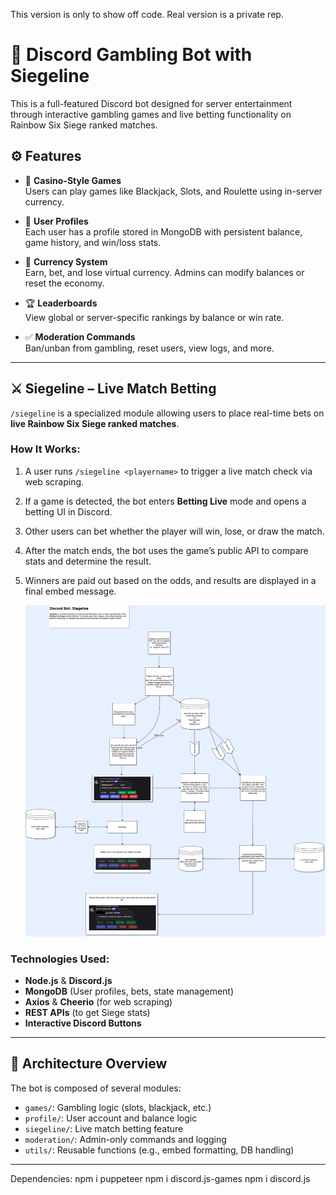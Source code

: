 This version is only to show off code.
Real version is a private rep.

# 🎲 Discord Gambling Bot with Siegeline

This is a full-featured Discord bot designed for server entertainment through interactive gambling games and live betting functionality on Rainbow Six Siege ranked matches.

## ⚙️ Features

- 🎰 **Casino-Style Games**  
  Users can play games like Blackjack, Slots, and Roulette using in-server currency.

- 🧾 **User Profiles**  
  Each user has a profile stored in MongoDB with persistent balance, game history, and win/loss stats.

- 💸 **Currency System**  
  Earn, bet, and lose virtual currency. Admins can modify balances or reset the economy.

- 🏆 **Leaderboards**  
  View global or server-specific rankings by balance or win rate.

- ✅ **Moderation Commands**  
  Ban/unban from gambling, reset users, view logs, and more.

---

## ⚔️ Siegeline – Live Match Betting

`/siegeline` is a specialized module allowing users to place real-time bets on **live Rainbow Six Siege ranked matches**.

### How It Works: 
1. A user runs `/siegeline <playername>` to trigger a live match check via web scraping.
2. If a game is detected, the bot enters **Betting Live** mode and opens a betting UI in Discord.
3. Other users can bet whether the player will win, lose, or draw the match.
4. After the match ends, the bot uses the game’s public API to compare stats and determine the result.
5. Winners are paid out based on the odds, and results are displayed in a final embed message.

   ![Go to extra Assets for Diagram!](https://github.com/gurdeep530/Gambling-discord-bot/blob/main/extra%20assests/Siegeline-explanantion.png)

### Technologies Used:
- **Node.js** & **Discord.js**
- **MongoDB** (User profiles, bets, state management)
- **Axios** & **Cheerio** (for web scraping)
- **REST APIs** (to get Siege stats)
- **Interactive Discord Buttons**

---

## 🧠 Architecture Overview

The bot is composed of several modules:
- `games/`: Gambling logic (slots, blackjack, etc.)
- `profile/`: User account and balance logic
- `siegeline/`: Live match betting feature
- `moderation/`: Admin-only commands and logging
- `utils/`: Reusable functions (e.g., embed formatting, DB handling)

---

Dependencies:
npm i puppeteer
npm i discord.js-games
npm i discord.js
